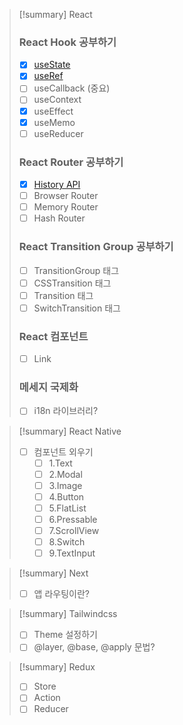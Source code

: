 >[!summary] React
>### React Hook 공부하기
>- [x] [useState](React/Hooks/useState.md)
>- [x] [useRef](React/Hooks/useRef.md)
>- [ ] useCallback (중요)
>- [ ] useContext
>- [x] useEffect
>- [x] useMemo
>- [ ] useReducer
>### React Router 공부하기
>- [x] [History API](Javascript/historyAPI.md)
>- [ ] Browser Router
>- [ ] Memory Router
>- [ ] Hash Router
>### React Transition Group 공부하기
>- [ ] TransitionGroup 태그
>- [ ] CSSTransition 태그
>- [ ] Transition 태그
>- [ ] SwitchTransition 태그
>### React 컴포넌트
>- [ ] Link
>### 메세지 국제화
>- [ ] i18n 라이브러리?

>[!summary] React Native
>- [ ] 컴포넌트 외우기
>	- [ ] 1.Text
>	- [ ] 2.Modal
>	- [ ] 3.Image
>	- [ ] 4.Button
>	- [ ] 5.FlatList
>	- [ ] 6.Pressable
>	- [ ] 7.ScrollView
>	- [ ] 8.Switch
>	- [ ] 9.TextInput



>[!summary] Next
>- [ ] 앱 라우팅이란?

>[!summary] Tailwindcss
>- [ ] Theme 설정하기
>- [ ] @layer, @base, @apply 문법?

>[!summary] Redux
>- [ ] Store
>- [ ] Action
>- [ ] Reducer